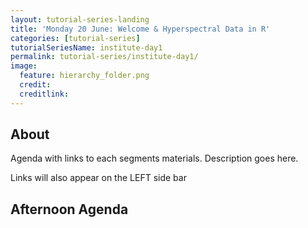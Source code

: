 ```yaml
---
layout: tutorial-series-landing
title: 'Monday 20 June: Welcome & Hyperspectral Data in R'
categories: [tutorial-series]
tutorialSeriesName: institute-day1
permalink: tutorial-series/institute-day1/
image:
  feature: hierarchy_folder.png
  credit: 
  creditlink: 
---
```

## About

Agenda with links to each segments materials.
Description goes here.

Links will also appear on the LEFT side bar

## Afternoon Agenda
